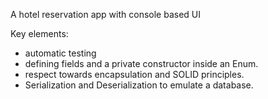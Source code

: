 A hotel reservation app with console based UI

Key elements:
- automatic testing
- defining fields and a private constructor inside an Enum.
- respect towards encapsulation and SOLID principles.
- Serialization and Deserialization to emulate a database.

